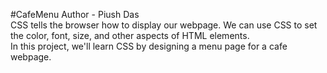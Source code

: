 #CafeMenu
Author - Piush Das
<br>
CSS tells the browser how to display our webpage. We can use CSS to set the color, font, size, and other aspects of HTML elements.
<br>
In this project, we'll learn CSS by designing a menu page for a cafe webpage.
